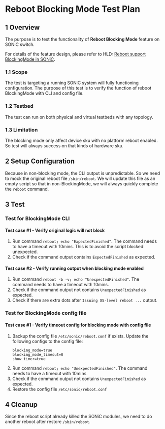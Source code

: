 # Reboot Blocking Mode Test Plan

## 1 Overview

The purpose is to test the functionality of **Reboot Blocking Mode** feature on SONiC switch.

For details of the feature design, please refer to HLD: [Reboot support BlockingMode in SONiC](https://github.com/sonic-net/SONiC/blob/master/doc/reboot/Reboot_BlockingMode_HLD.md).

### 1.1 Scope

The test is targeting a running SONiC system will fully functioning configuration. The purpose of this test is to verify the function of reboot BlockingMode with CLI and config file.

### 1.2 Testbed

The test can run on both physical and virtual testbeds with any topology.

### 1.3 Limitation

The blocking mode only affect device sku with no platform reboot enabled. So test will always success on that kinds of hardware sku.

## 2 Setup Configuration

Because in non-blocking mode, the CLI output is unpredictable. So we need to mock the original reboot file `/sbin/reboot`. We will update this file as an empty script so that in non-BlockingMode, we will always quickly complete the `reboot` command.

## 3 Test

### Test for BlockingMode CLI
#### Test case #1 - Verify original logic will not block
1. Run command `reboot; echo "ExpectedFinished"`. The command needs to have a timeout with 10mins. This is to avoid the script blocked unexpected.
1. Check if the command output contains `ExpectedFinished` as expected.

#### Test case #2 - Verify running output when blocking mode enabled
1. Run command `reboot -b -v; echo "UnexpectedFinished"`. The command needs to have a timeout with 10mins.
1. Check if the command output not contains `UnexpectedFinished` as expected.
1. Check if there are extra dots after `Issuing OS-level reboot ...` output.

### Test for BlockingMode config file
#### Test case #1 - Verify timeout config for blocking mode with config file
1. Backup the config file `/etc/sonic/reboot.conf` if exists. Update the following configs to the config file:
   ```
   blocking_mode=true
   blocking_mode_timeout=0
   show_timer=true
   ```
1. Run command `reboot; echo "UnexpectedFinished"`. The command needs to have a timeout with 10mins.
1. Check if the command output not contains `UnexpectedFinished` as expected.
1. Restore the config file `/etc/sonic/reboot.conf`

## 4 Cleanup
Since the reboot script already killed the SONiC modules, we need to do another reboot after restore `/sbin/reboot`.

